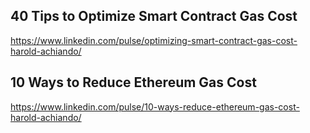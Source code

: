 ## 40 Tips to Optimize Smart Contract Gas Cost
https://www.linkedin.com/pulse/optimizing-smart-contract-gas-cost-harold-achiando/
## 10 Ways to Reduce Ethereum Gas Cost
https://www.linkedin.com/pulse/10-ways-reduce-ethereum-gas-cost-harold-achiando/
